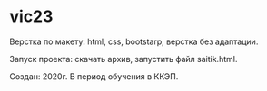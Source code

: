 # vic23

Верстка по макету: html, css, bootstarp, верстка без адаптации. 

Запуск проекта: скачать архив, запустить файл saitik.html.

Создан: 2020г. В период обучения в ККЭП.
